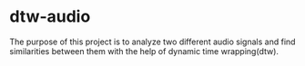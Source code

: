 # dtw-audio
The purpose of this project is to analyze two different audio signals and find similarities between them with the help of dynamic time wrapping(dtw).


